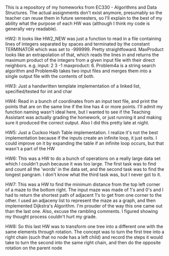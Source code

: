 This is a repository of my homeworks from EC330 - Algorithms and Data Structures.
The actual assignments don't exist anymore, presumably so the teacher can reuse them in future semesters, so I'll explain to the best of my ability what the purpose of each HW was (although I think my code is generally very readable).

HW2: It looks like HW2_NEW was just a function to read in a file containing lines of integers separated by spaces and terminated by the constant TERMINATOR which was set to -999999. Pretty straightfoward.
MaxProduct looks like an extrapolation of that, which reads the lines in and returns the maximum product of the integers from a given input file with their direct neighbors. e.g. input: 2 3 -1 maxproduct: 6.
Problem4a is a string search algorithm and Problem4b takes two input files and merges them into a single output file with the contents of both.

HW3: Just a handwritten template implementation of a linked list, specified/tested for int and char 

HW4: Read in a bunch of coordinates from an input text file, and print the points that are on the same line if the line has 4 or more points. I'll admit my function naming wasn't ideal here, but I wanted to see if the Teaching Assistant was actually grading the homework, or just running it and making sure it produced the correct output. Also I did this pretty late at night.

HW5: Just a Cuckoo Hash Table implementation. I realize it's not the best implementation because if the inputs create an infinite loop, it just exits. I could improve on it by expanding the table if an infinite loop occurs, but that wasn't a part of the HW

HW6: This was a HW to do a bunch of operations on a really large data set which I couldn't push because it was too large. The first task was to find and count all the 'words' in the data set, and the second task was to find the longest pangram. I don't know what the third task was, but I never got to it.

HW7: This was a HW to find the minimum distance from the top left corner of a maze to the bottom right. The input maze was made of 1's and 0's and I had to return the shortest path of adjacent 1's to get from one corner to the other. I used an adjaceny list to represent the maze as a graph, and then implemented Dijkstra's Algorithm. I'm prouder of the way this one came out than the last one. Also, excuse the rambling comments. I figured showing my thought process couldn't hurt my grade.

HW8: So this last HW was to transform one tree into a different one with the same elements through rotation. The concept was to turn the first tree into a right chain (such that no node has a left child) and record the steps it would take to turn the second into the same right chain, and then do the opposite rotation on the parent node